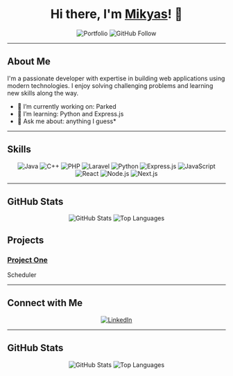 <!-- Banner Section -->
<div align="center">
  <!--<img src="https://your-banner-image-link.com/banner.png" alt="Banner" width="100%" />-->
</div>

<h1 align="center">Hi there, I'm <a href="https:github.com/mickheas">Mikyas</a>! 👋</h1>

<p align="center">
  <img src="https://img.shields.io/badge/Portfolio-YourName-blue" alt="Portfolio">
  <img src="https://img.shields.io/github/followers/yourusername?label=Follow&style=social" alt="GitHub Follow">
</p>

---

## About Me

I'm a passionate developer with expertise in building web applications using modern technologies. I enjoy solving challenging problems and learning new skills along the way.  
- 🔭 I’m currently working on: Parked  
- 🌱 I’m learning: Python and Express.js  
- 💬 Ask me about: anything I guess*

---

## Skills

<div align="center">
  <img src="https://img.shields.io/badge/Java-007396?style=for-the-badge&logo=java&logoColor=white" alt="Java" />
  <img src="https://img.shields.io/badge/C++-00599C?style=for-the-badge&logo=c%2B%2B&logoColor=white" alt="C++" />
  <img src="https://img.shields.io/badge/PHP-777BB4?style=for-the-badge&logo=php&logoColor=white" alt="PHP" />
  <img src="https://img.shields.io/badge/Laravel-FF2D20?style=for-the-badge&logo=laravel&logoColor=white" alt="Laravel" />
  <img src="https://img.shields.io/badge/Python-3776AB?style=for-the-badge&logo=python&logoColor=white" alt="Python" />
  <img src="https://img.shields.io/badge/Express.js-404D59?style=for-the-badge&logo=express&logoColor=white" alt="Express.js" />
  <img src="https://img.shields.io/badge/JavaScript-F7DF1E?style=for-the-badge&logo=javascript&logoColor=black" alt="JavaScript" />
  <img src="https://img.shields.io/badge/React-20232A?style=for-the-badge&logo=react&logoColor=61DAFB" alt="React" />
  <img src="https://img.shields.io/badge/Node.js-339933?style=for-the-badge&logo=nodedotjs&logoColor=white" alt="Node.js" />
  <img src="https://img.shields.io/badge/Next.js-000000?style=for-the-badge&logo=next.js&logoColor=white" alt="Next.js" />
  <!-- Add more badges as needed -->
</div>

---

## GitHub Stats

<div align="center">
  <!-- Overall GitHub Stats -->
  <img src="https://github-readme-stats.vercel.app/api?username=mickheas&show_icons=true&theme=radical" alt="GitHub Stats" />
  
  <!-- Most Used Languages -->
  <img src="https://github-readme-stats.vercel.app/api/top-langs/?username=mickheas&layout=compact&theme=radical" alt="Top Languages" />
</div>


## Projects

### [Project One](https://github.com/mickheas/schedulehub)
Scheduler


<!-- Add more projects as needed -->

---

## Connect with Me

<div align="center">
  <a href="https://linkedin.com/in/yourprofile" target="_blank">
    <img src="https://img.shields.io/badge/LinkedIn-0A66C2?style=for-the-badge&logo=linkedin&logoColor=white" alt="LinkedIn" />
  </a>
</div>

---

## GitHub Stats

<div align="center">
  <img src="https://github-readme-stats.vercel.app/api?username=yourusername&show_icons=true&theme=radical" alt="GitHub Stats" />
  <img src="https://github-readme-stats.vercel.app/api/top-langs/?username=yourusername&layout=compact&theme=radical" alt="Top Languages" />
</div>


